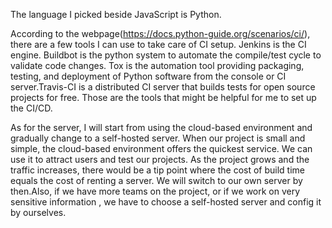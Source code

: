 The language I picked beside JavaScript is Python.

According to the webpage(https://docs.python-guide.org/scenarios/ci/), there are a few tools I can use to take care of CI setup. Jenkins is the CI engine. Buildbot is the python system to automate the compile/test cycle to validate code changes. Tox is the automation tool providing packaging, testing, and deployment of Python software from the console or CI server.Travis-CI is a distributed CI server that builds tests for open source projects for free. Those are the tools that might be helpful for me to set up the CI/CD.

As for the server, I will start from using the cloud-based environment and gradually change to a self-hosted server. When our project is small and simple, the cloud-based environment offers the quickest service. We can use it to attract users and test our projects. As the project grows and the traffic increases, there would be a tip point where the cost of build time equals the cost of renting a server. We will switch to our own server by then.Also, if we have more teams on the project, or if we work on very sensitive information , we have to choose a self-hosted server and config it by ourselves.
